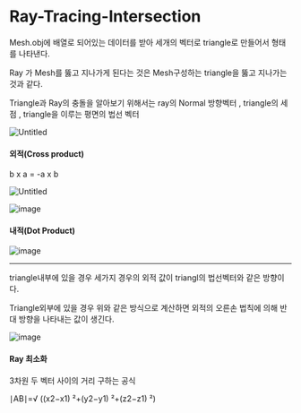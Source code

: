 # Ray-Tracing-Intersection

Mesh.obj에 배열로 되어있는 데이터를 받아 세개의 벡터로 triangle로 만들어서 형태를 나타낸다.

Ray 가 Mesh를 뚫고 지나가게 된다는 것은 Mesh구성하는 triangle을 뚫고 지나가는 것과 같다.

Triangle과 Ray의 충돌을 알아보기 위해서는 ray의 Normal 방향벡터 , triangle의 세 점 , triangle을 이루는 평면의 법선 벡터

![Untitled](https://github.com/wlehd12/Ray-Tracing-Intersection/assets/125344095/acc2130d-2a70-4456-ad79-54103a06d52b)




#### 외적(Cross product)

b x a = -a x b

![Untitled](https://github.com/wlehd12/Ray-Tracing-Intersection/assets/125344095/aa893b33-6db4-44de-a3b4-d1c377b039dc)


![image](https://github.com/wlehd12/Ray-Tracing-Intersection/assets/125344095/b7b37be7-d362-43bd-8b99-86e4b23ca4dd)



#### 내적(Dot Product)

![image](https://github.com/wlehd12/Ray-Tracing-Intersection/assets/125344095/6177f31c-e4f6-4968-8c0f-6bebd37f7805)


---

triangle내부에 있을 경우 세가지 경우의 외적 값이 triangl의 법선벡터와 같은 방향이다. 

Triangle외부에 있을 경우 위와 같은 방식으로 계산하면
    외적의 오른손 법칙에 의해 반대 방향을 나타내는 값이 생긴다.

![image](https://github.com/wlehd12/Ray-Tracing-Intersection/assets/125344095/95e8c91d-1068-4552-8e4f-8484b1c2c24f)



#### Ray 최소화

3차원 두 벡터 사이의 거리 구하는 공식

∣AB∣=√ ((x2​−x1​) ²+(y2​−y1​) ²+(z2​−z1​) ²)




